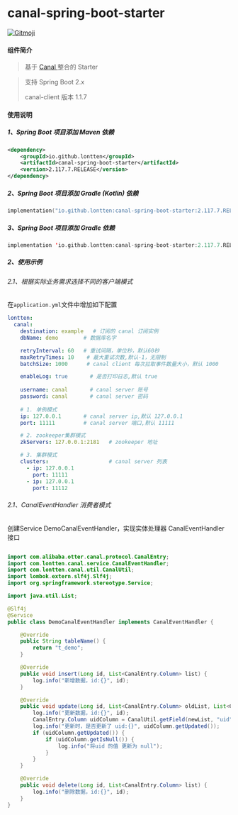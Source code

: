 # canal-spring-boot-starter

<a href="https://gitmoji.dev">
  <img
    src="https://img.shields.io/badge/gitmoji-%20😜%20😍-FFDD67.svg?style=flat-square"
    alt="Gitmoji"
  />
</a>

#### 组件简介

> 基于 [Canal ](https://github.com/alibaba/canal) 整合的 Starter


> 支持 Spring Boot 2.x
>
> canal-client 版本 1.1.7

#### 使用说明

##### 1、Spring Boot 项目添加 Maven 依赖

``` xml
<dependency>
    <groupId>io.github.lontten</groupId>
    <artifactId>canal-spring-boot-starter</artifactId>
    <version>2.117.7.RELEASE</version>
</dependency>
```

##### 2、Spring Boot 项目添加 Gradle (Kotlin) 依赖

``` kotlin
implementation("io.github.lontten:canal-spring-boot-starter:2.117.7.RELEASE")
```

##### 3、Spring Boot 项目添加 Gradle 依赖

``` kotlin
implementation 'io.github.lontten:canal-spring-boot-starter:2.117.7.RELEASE'
```

##### 2、使用示例

###### 2.1、根据实际业务需求选择不同的客户端模式

在`application.yml`文件中增加如下配置

```yaml
lontten:
  canal:
    destination: example   # 订阅的 canal 订阅实例
    dbName: demo        # 数据库名字

    retryInterval: 60   # 重试间隔，单位秒，默认60秒
    maxRetryTimes: 10    # 最大重试次数,默认-1，无限制
    batchSize: 1000      # canal client 每次拉取事件数量大小，默认 1000

    enableLog: true       # 是否打印日志,默认 true
    
    username: canal       # canal server 账号
    password: canal       # canal server 密码
    
    # 1. 单例模式
    ip: 127.0.0.1       # canal server ip,默认 127.0.0.1
    port: 11111         # canal server 端口,默认 11111

    # 2. zookeeper集群模式
    zkServers: 127.0.0.1:2181   # zookeeper 地址

    # 3. 集群模式
    clusters:                   # canal server 列表
      - ip: 127.0.0.1
        port: 11111
      - ip: 127.0.0.1
        port: 11112

```

###### 2.1、CanalEventHandler 消费者模式

创建Service DemoCanalEventHandler，实现实体处理器 CanalEventHandler 接口

```java

import com.alibaba.otter.canal.protocol.CanalEntry;
import com.lontten.canal.service.CanalEventHandler;
import com.lontten.canal.util.CanalUtil;
import lombok.extern.slf4j.Slf4j;
import org.springframework.stereotype.Service;

import java.util.List;

@Slf4j
@Service
public class DemoCanalEventHandler implements CanalEventHandler {

    @Override
    public String tableName() {
        return "t_demo";
    }

    @Override
    public void insert(Long id, List<CanalEntry.Column> list) {
        log.info("新增数据，id:{}", id);
    }

    @Override
    public void update(Long id, List<CanalEntry.Column> oldList, List<CanalEntry.Column> newList) {
        log.info("更新数据，id:{}", id);
        CanalEntry.Column uidColumn = CanalUtil.getField(newList, "uid");
        log.info("更新时，是否更新了 uid:{}", uidColumn.getUpdated());
        if (uidColumn.getUpdated()) {
            if (uidColumn.getIsNull()) {
                log.info("将uid 的值 更新为 null");
            }
        }
    }

    @Override
    public void delete(Long id, List<CanalEntry.Column> list) {
        log.info("删除数据，id:{}", id);
    }
}

```
